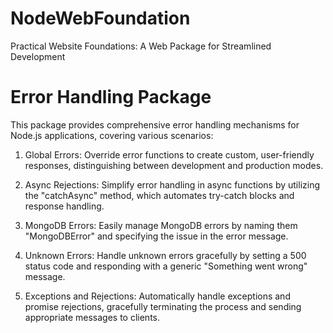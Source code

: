 # NodeWebFoundation

Practical Website Foundations: A Web Package for Streamlined Development

# Error Handling Package

This package provides comprehensive error handling mechanisms for Node.js applications, covering various scenarios:

1. Global Errors:
   Override error functions to create custom, user-friendly responses, distinguishing between development and production modes.

2. Async Rejections:
   Simplify error handling in async functions by utilizing the "catchAsync" method, which automates try-catch blocks and response handling.

3. MongoDB Errors:
   Easily manage MongoDB errors by naming them "MongoDBError" and specifying the issue in the error message.

4. Unknown Errors:
   Handle unknown errors gracefully by setting a 500 status code and responding with a generic "Something went wrong" message.

5. Exceptions and Rejections:
   Automatically handle exceptions and promise rejections, gracefully terminating the process and sending appropriate messages to clients.
